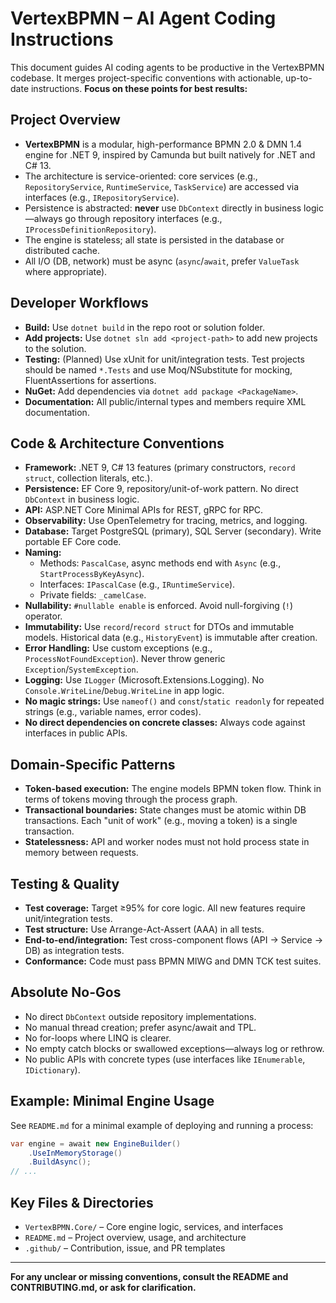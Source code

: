 
# VertexBPMN – AI Agent Coding Instructions

This document guides AI coding agents to be productive in the VertexBPMN codebase. It merges project-specific conventions with actionable, up-to-date instructions. **Focus on these points for best results:**

## Project Overview

- **VertexBPMN** is a modular, high-performance BPMN 2.0 & DMN 1.4 engine for .NET 9, inspired by Camunda but built natively for .NET and C# 13.
- The architecture is service-oriented: core services (e.g., `RepositoryService`, `RuntimeService`, `TaskService`) are accessed via interfaces (e.g., `IRepositoryService`).
- Persistence is abstracted: **never** use `DbContext` directly in business logic—always go through repository interfaces (e.g., `IProcessDefinitionRepository`).
- The engine is stateless; all state is persisted in the database or distributed cache.
- All I/O (DB, network) must be async (`async`/`await`, prefer `ValueTask` where appropriate).

## Developer Workflows

- **Build:** Use `dotnet build` in the repo root or solution folder.
- **Add projects:** Use `dotnet sln add <project-path>` to add new projects to the solution.
- **Testing:** (Planned) Use xUnit for unit/integration tests. Test projects should be named `*.Tests` and use Moq/NSubstitute for mocking, FluentAssertions for assertions.
- **NuGet:** Add dependencies via `dotnet add package <PackageName>`.
- **Documentation:** All public/internal types and members require XML documentation.

## Code & Architecture Conventions

- **Framework:** .NET 9, C# 13 features (primary constructors, `record struct`, collection literals, etc.).
- **Persistence:** EF Core 9, repository/unit-of-work pattern. No direct `DbContext` in business logic.
- **API:** ASP.NET Core Minimal APIs for REST, gRPC for RPC.
- **Observability:** Use OpenTelemetry for tracing, metrics, and logging.
- **Database:** Target PostgreSQL (primary), SQL Server (secondary). Write portable EF Core code.
- **Naming:**
  - Methods: `PascalCase`, async methods end with `Async` (e.g., `StartProcessByKeyAsync`).
  - Interfaces: `IPascalCase` (e.g., `IRuntimeService`).
  - Private fields: `_camelCase`.
- **Nullability:** `#nullable enable` is enforced. Avoid null-forgiving (`!`) operator.
- **Immutability:** Use `record`/`record struct` for DTOs and immutable models. Historical data (e.g., `HistoryEvent`) is immutable after creation.
- **Error Handling:** Use custom exceptions (e.g., `ProcessNotFoundException`). Never throw generic `Exception`/`SystemException`.
- **Logging:** Use `ILogger` (Microsoft.Extensions.Logging). No `Console.WriteLine`/`Debug.WriteLine` in app logic.
- **No magic strings:** Use `nameof()` and `const`/`static readonly` for repeated strings (e.g., variable names, error codes).
- **No direct dependencies on concrete classes:** Always code against interfaces in public APIs.

## Domain-Specific Patterns

- **Token-based execution:** The engine models BPMN token flow. Think in terms of tokens moving through the process graph.
- **Transactional boundaries:** State changes must be atomic within DB transactions. Each "unit of work" (e.g., moving a token) is a single transaction.
- **Statelessness:** API and worker nodes must not hold process state in memory between requests.

## Testing & Quality

- **Test coverage:** Target ≥95% for core logic. All new features require unit/integration tests.
- **Test structure:** Use Arrange-Act-Assert (AAA) in all tests.
- **End-to-end/integration:** Test cross-component flows (API → Service → DB) as integration tests.
- **Conformance:** Code must pass BPMN MIWG and DMN TCK test suites.

## Absolute No-Gos

- No direct `DbContext` outside repository implementations.
- No manual thread creation; prefer async/await and TPL.
- No for-loops where LINQ is clearer.
- No empty catch blocks or swallowed exceptions—always log or rethrow.
- No public APIs with concrete types (use interfaces like `IEnumerable`, `IDictionary`).

## Example: Minimal Engine Usage

See `README.md` for a minimal example of deploying and running a process:

```csharp
var engine = await new EngineBuilder()
    .UseInMemoryStorage()
    .BuildAsync();
// ...
```

## Key Files & Directories

- `VertexBPMN.Core/` – Core engine logic, services, and interfaces
- `README.md` – Project overview, usage, and architecture
- `.github/` – Contribution, issue, and PR templates

---
**For any unclear or missing conventions, consult the README and CONTRIBUTING.md, or ask for clarification.**
